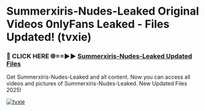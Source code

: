 # Summerxiris-Nudes-Leaked Original Videos 0nlyFans Leaked - Files Updated! (tvxie)

<h3>🔴 CLICK HERE 🌐==►► <a href="https://tinyurl.com/5h6xmrr3" rel="nofollow">Summerxiris-Nudes-Leaked Updated Files</a></h3>

Get Summerxiris-Nudes-Leaked and all content. Now you can access all videos and pictures of Summerxiris-Nudes-Leaked. New Updated Files 2025!

[![tvxie](https://i.imgur.com/KVD873Z.gif)](https://tinyurl.com/5h6xmrr3)
